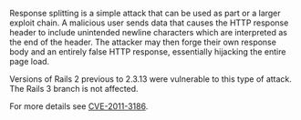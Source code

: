 Response splitting is a simple attack that can be used as part or a larger exploit chain. A malicious user sends data that causes the HTTP response header to include unintended newline characters which are interpreted as the end of the header. The attacker may then forge their own response body and an entirely false HTTP response, essentially hijacking the entire page load.

Versions of Rails 2 previous to 2.3.13 were vulnerable to this type of attack. The Rails 3 branch is not affected.

For more details see [CVE-2011-3186](http://groups.google.com/group/rubyonrails-security/browse_thread/thread/6ffc93bde0298768).
